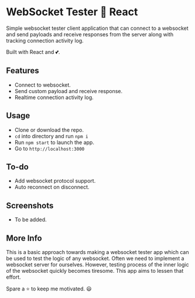 # WebSocket Tester 🔌 React

Simple websocket tester client application that can connect to a websocket and send payloads and receive responses from the server along with tracking connection activity log.

Built with React and 💕.

## Features

- Connect to websocket.
- Send custom payload and receive response.
- Realtime connection activity log.

## Usage

- Clone or download the repo.
- `cd` into directory and run `npm i`
- Run `npm start` to launch the app.
- Go to `http://localhost:3000`

## To-do

- Add websocket protocol support.
- Auto reconnect on disconnect.

## Screenshots

- To be added.

## More Info

This is a basic approach towards making a websocket tester app which can be used to test the logic of any websocket. Often we need to implement a websocket server for ourselves. However, testing process of the inner logic of the websocket quickly becomes tiresome. This app aims to lessen that effort.

Spare a ⭐ to keep me motivated. 😃
